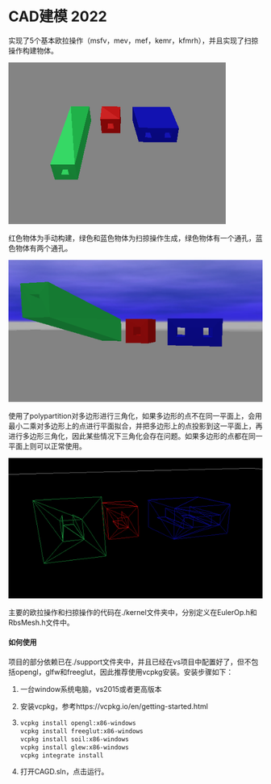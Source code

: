 # CAD建模 2022

实现了5个基本欧拉操作（msfv，mev，mef，kemr，kfmrh），并且实现了扫掠操作构建物体。

![image-20221110232443121](./assets/image-20221110232443121.png)

红色物体为手动构建，绿色和蓝色物体为扫掠操作生成，绿色物体有一个通孔，蓝色物体有两个通孔。

![image-20221110232505040](./assets/image-20221110232505040.png)

使用了polypartition对多边形进行三角化，如果多边形的点不在同一平面上，会用最小二乘对多边形上的点进行平面拟合，并把多边形上的点投影到这一平面上，再进行多边形三角化，因此某些情况下三角化会存在问题。如果多边形的点都在同一平面上则可以正常使用。

![image-20221110233128458](./assets/image-20221110233128458.png)

主要的欧拉操作和扫掠操作的代码在./kernel文件夹中，分别定义在EulerOp.h和RbsMesh.h文件中。

#### 如何使用

项目的部分依赖已在./support文件夹中，并且已经在vs项目中配置好了，但不包括opengl，glfw和freeglut，因此推荐使用vcpkg安装。安装步骤如下：

1. 一台window系统电脑，vs2015或者更高版本

2. 安装vcpkg，参考https://vcpkg.io/en/getting-started.html

3. ```shell
   vcpkg install opengl:x86-windows
   vcpkg install freeglut:x86-windows
   vcpkg install soil:x86-windows
   vcpkg install glew:x86-windows
   vcpkg integrate install
   ```
   
4. 打开CAGD.sln，点击运行。

